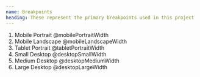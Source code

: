 ```yaml
---
name: Breakpoints
heading: These represent the primary breakpoints used in this project
---
```


<ol>
	<li class="resolution resolution--mobile-portrait">Mobile Portrait <span>@mobilePortraitWidth</span></li>
	<li class="resolution resolution--mobile-landscape">Mobile Landscape <span>@mobileLandscapeWidth</span></li>
	<li class="resolution resolution--tablet-portrait">Tablet Portrait <span>@tabletPortraitWidth</span></li>
	<li class="resolution resolution--desktop-small">Small Desktop <span>@desktopSmallWidth</span></li>
	<li class="resolution resolution--desktop-medium">Medium Desktop <span>@desktopMediumWidth</span></li>
	<li class="resolution resolution--desktop-large">Large Desktop <span>@desktopLargeWidth</span></li>
</ol>